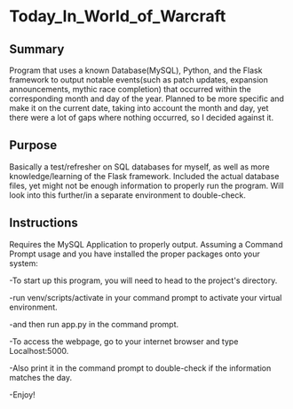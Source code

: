 # Today_In_World_of_Warcraft

## Summary
Program that uses a known Database(MySQL), Python, and the Flask framework to output notable events(such as patch updates, expansion announcements, mythic race completion) that occurred within the corresponding month and day of the year. Planned to be more specific and make it on the current date, taking into account the month and day, yet there were a lot of gaps where nothing occurred, so I decided against it.

## Purpose
Basically a test/refresher on SQL databases for myself, as well as more knowledge/learning of the Flask framework. Included the actual database files, yet might not be enough information to properly run the program. Will look into this further/in a separate environment to double-check.

## Instructions
Requires the MySQL Application to properly output.
Assuming a Command Prompt usage and you have installed the proper packages onto your system:

-To start up this program, you will need to head to the project's directory.

-run venv/scripts/activate in your command prompt to activate your virtual environment.

-and then run app.py in the command prompt. 

-To access the webpage, go to your internet browser and type Localhost:5000.

-Also print it in the command prompt to double-check if the information matches the day.

-Enjoy!


